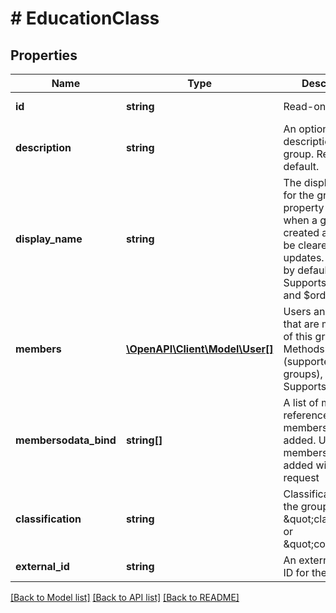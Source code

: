 # # EducationClass

## Properties

Name | Type | Description | Notes
------------ | ------------- | ------------- | -------------
**id** | **string** | Read-only. | [optional] [readonly]
**description** | **string** | An optional description for the group. Returned by default. | [optional]
**display_name** | **string** | The display name for the group. This property is required when a group is created and cannot be cleared during updates. Returned by default. Supports $search and $orderBy. |
**members** | [**\OpenAPI\Client\Model\User[]**](User.md) | Users and groups that are members of this group. HTTP Methods: GET (supported for all groups), Nullable. Supports $expand. | [optional]
**membersodata_bind** | **string[]** | A list of member references to the members to be added. Up to 20 members can be added with a single request | [optional]
**classification** | **string** | Classification of the group, i.e. \&quot;class\&quot; or \&quot;course\&quot; |
**external_id** | **string** | An external unique ID for the class | [optional]

[[Back to Model list]](../../README.md#models) [[Back to API list]](../../README.md#endpoints) [[Back to README]](../../README.md)
